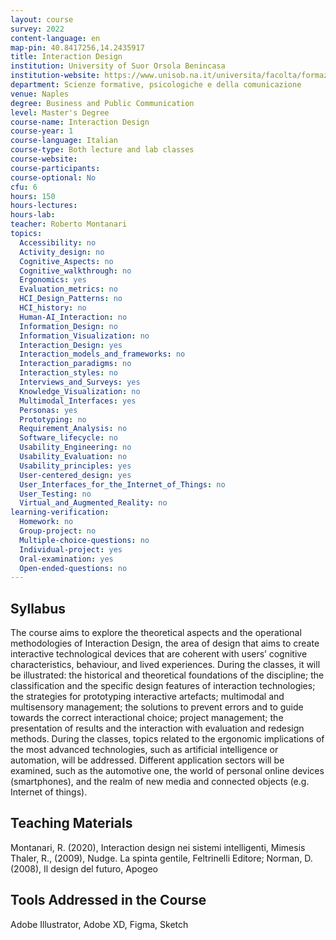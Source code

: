 ```yaml
---
layout: course
survey: 2022
content-language: en
map-pin: 40.8417256,14.2435917
title: Interaction Design
institution: University of Suor Orsola Benincasa
institution-website: https://www.unisob.na.it/universita/facolta/formazione/comunicazione/manifesto.htm?vr=1 
department: Scienze formative, psicologiche e della comunicazione
venue: Naples
degree: Business and Public Communication
level: Master's Degree
course-name: Interaction Design
course-year: 1
course-language: Italian
course-type: Both lecture and lab classes
course-website: 
course-participants: 
course-optional: No
cfu: 6
hours: 150
hours-lectures: 
hours-lab: 
teacher: Roberto Montanari
topics: 
  Accessibility: no
  Activity_design: no
  Cognitive_Aspects: no
  Cognitive_walkthrough: no
  Ergonomics: yes
  Evaluation_metrics: no
  HCI_Design_Patterns: no
  HCI_history: no
  Human-AI_Interaction: no
  Information_Design: no
  Information_Visualization: no
  Interaction_Design: yes
  Interaction_models_and_frameworks: no
  Interaction_paradigms: no
  Interaction_styles: no
  Interviews_and_Surveys: yes
  Knowledge_Visualization: no
  Multimodal_Interfaces: yes
  Personas: yes
  Prototyping: no
  Requirement_Analysis: no
  Software_lifecycle: no
  Usability_Engineering: no
  Usability_Evaluation: no
  Usability_principles: yes
  User-centered_design: yes
  User_Interfaces_for_the_Internet_of_Things: no
  User_Testing: no
  Virtual_and_Augmented_Reality: no
learning-verification: 
  Homework: no 
  Group-project: no 
  Multiple-choice-questions: no 
  Individual-project: yes 
  Oral-examination: yes 
  Open-ended-questions: no 
---
```



## Syllabus 
The course aims to explore the theoretical aspects and the operational methodologies of Interaction Design, the area of design that aims to create interactive technological devices that are coherent with users’ cognitive characteristics, behaviour, and lived experiences.
During the classes, it will be illustrated: the historical and theoretical foundations of the discipline; the classification and the specific design features of interaction technologies; the strategies for prototyping interactive artefacts; multimodal and multisensory management; the solutions to prevent errors and to guide towards the correct interactional choice; project management; the presentation of results and the interaction with evaluation and redesign methods.
During the classes, topics related to the ergonomic implications of the most advanced technologies, such as artificial intelligence or automation, will be addressed. Different application sectors will be examined, such as the automotive one, the world of personal online devices (smartphones), and the realm of new media and connected objects (e.g. Internet of things).

## Teaching Materials 
Montanari, R. (2020), Interaction design nei sistemi intelligenti, Mimesis
Thaler, R., (2009), Nudge. La spinta gentile, Feltrinelli Editore;
Norman, D. (2008), Il design del futuro, Apogeo

## Tools Addressed in the Course 
Adobe Illustrator, Adobe XD, Figma, Sketch
